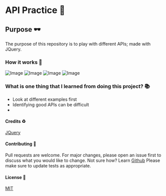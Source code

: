 # API Practice :rocket:

## Purpose :dark_sunglasses:

The purpose of this repository is to play with different APIs; made with JQuery.

### How it works :open_book:

![Image](https://www.dropbox.com/s/1mqbhpsbyuifhv2/Screen%20Shot%202021-01-24%20at%2013.03.42.png?raw=1)
![Image](https://www.dropbox.com/s/zs05hzjgraqfo1i/Screen%20Shot%202021-01-24%20at%2013.03.44.png?raw=1)
![Image](https://www.dropbox.com/s/7jxs4ilstoahwzq/Screen%20Shot%202021-01-24%20at%2013.03.47.png?raw=1)
![Image](https://www.dropbox.com/s/fgvoi8nrtyqa25e/Screen%20Shot%202021-01-24%20at%2013.03.50.png?raw=1)

### What is one thing that I learned from doing this project? :books:

- Look at different examples first
- Identifying good APIs can be difficult
-

#### Credits :recycle:

[JQuery](https://api.jquery.com/jquery.ajax/)

#### Contributing :round_pushpin:

Pull requests are welcome. For major changes, please open an issue first to discuss what you would like to change.
Not sure how? Learn [Github](https://www.youtube.com/watch?v=3RjQznt-8kE&list=PL4cUxeGkcC9goXbgTDQ0n_4TBzOO0ocPR)
Please make sure to update tests as appropriate.

#### License :memo:

[MIT](https://choosealicense.com/licenses/mit/)
